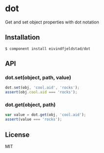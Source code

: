 
# dot

  Get and set object properties with dot notation

## Installation

    $ component install eivindfjeldstad/dot

## API

### dot.set(object, path, value)
```js
dot.set(obj, 'cool.aid', 'rocks');
assert(obj.cool.aid === 'rocks');
```

### dot.get(object, path)
```js
var value = dot.get(obj, 'cool.aid');
assert(value === 'rocks');
```

## License

  MIT
